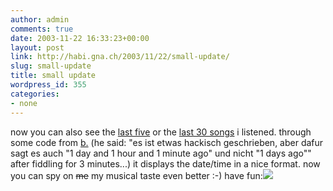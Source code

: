 ```yaml
---
author: admin
comments: true
date: 2003-11-22 16:33:23+00:00
layout: post
link: http://habi.gna.ch/2003/11/22/small-update/
slug: small-update
title: small update
wordpress_id: 355
categories:
- none
---
```


now you can also see the [last five](http://habi.gna.ch/blog/ipod/lastfive.html) or the [last 30 songs](http://habi.gna.ch/blog/ipod/last30.html) i listened.
through some code from [b.](http://www.bernhardseefeld.ch/) (he said: "es ist etwas hackisch geschrieben, aber dafur sagt es auch "1 day and 1 hour and 1 minute ago" und nicht "1 days ago"" after fiddling for 3 minutes...) it displays the date/time in a nice format.
now you can spy on <strike>me</strike> my musical taste even better :-)
have fun:[![](http://habi.gna.ch/blog/images/blogtunes-tm.jpg)](http://habi.gna.ch/blog/images/blogtunes.jpg)
